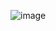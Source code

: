 ![image](https://user-images.githubusercontent.com/90040588/146332194-d259edd1-717a-48bb-88aa-51f1df59b7f5.png)
